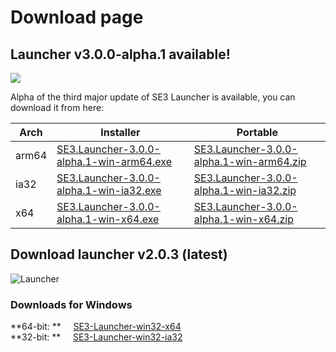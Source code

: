 # Download page

## Launcher v3.0.0-alpha.1 available!

![](https://user-images.githubusercontent.com/81181783/172714927-336e92fa-93d5-48e7-9e36-547e2c3b130e.png)

Alpha of the third major update of SE3 Launcher is available, you can download it from here:

| Arch  | Installer                                                                                                                                                             | Portable                                                                                                                                                              |
| ----- | --------------------------------------------------------------------------------------------------------------------------------------------------------------------- | --------------------------------------------------------------------------------------------------------------------------------------------------------------------- |
| arm64 | [SE3.Launcher-3.0.0-alpha.1-win-arm64.exe](https://github.com/Space-Eternity-3/SE3-Launcher/releases/download/3.0.0-alpha.1/SE3.Launcher-3.0.0-alpha.1-win-arm64.exe) | [SE3.Launcher-3.0.0-alpha.1-win-arm64.zip](https://github.com/Space-Eternity-3/SE3-Launcher/releases/download/3.0.0-alpha.1/SE3.Launcher-3.0.0-alpha.1-win-arm64.zip) |
| ia32  | [SE3.Launcher-3.0.0-alpha.1-win-ia32.exe](https://github.com/Space-Eternity-3/SE3-Launcher/releases/download/3.0.0-alpha.1/SE3.Launcher-3.0.0-alpha.1-win-ia32.exe)   | [SE3.Launcher-3.0.0-alpha.1-win-ia32.zip](https://github.com/Space-Eternity-3/SE3-Launcher/releases/download/3.0.0-alpha.1/SE3.Launcher-3.0.0-alpha.1-win-ia32.zip)   |
| x64   | [SE3.Launcher-3.0.0-alpha.1-win-x64.exe](https://github.com/Space-Eternity-3/SE3-Launcher/releases/download/3.0.0-alpha.1/SE3.Launcher-3.0.0-alpha.1-win-x64.exe)     | [SE3.Launcher-3.0.0-alpha.1-win-x64.zip](https://github.com/Space-Eternity-3/SE3-Launcher/releases/download/3.0.0-alpha.1/SE3.Launcher-3.0.0-alpha.1-win-x64.zip)     |

## Download launcher v2.0.3 (latest)

![Launcher](/img/launcher-2.png)

### Downloads for Windows

**64-bit: ** &nbsp;&nbsp;&nbsp; [SE3-Launcher-win32-x64](https://github.com/Space-Eternity-3/SE3-Launcher/releases/download/2.0.3/SE3.Launcher-win32-x64.zip)  
**32-bit: ** &nbsp;&nbsp;&nbsp; [SE3-Launcher-win32-ia32](https://github.com/Space-Eternity-3/SE3-Launcher/releases/download/2.0.3/SE3.Launcher-win32-ia32.zip)
